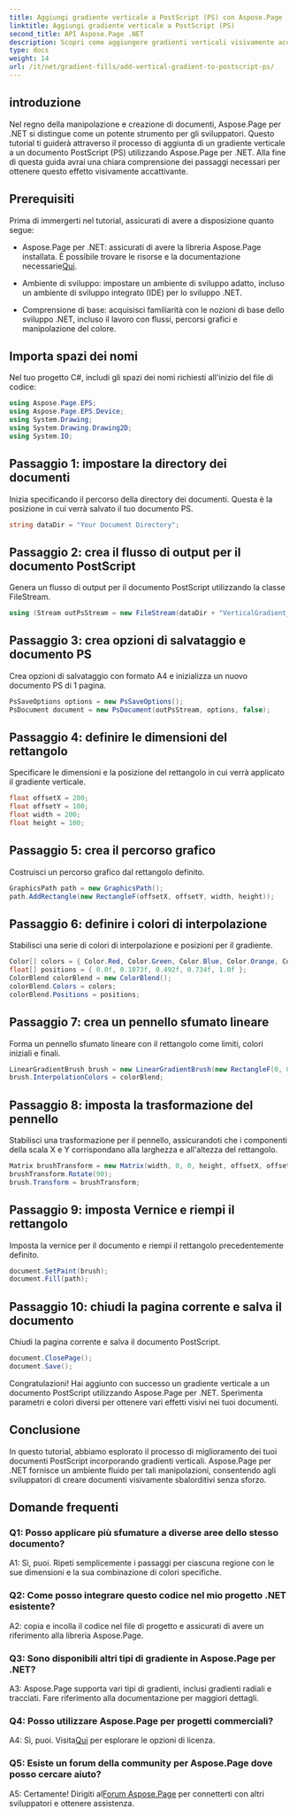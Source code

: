 ```yaml
---
title: Aggiungi gradiente verticale a PostScript (PS) con Aspose.Page
linktitle: Aggiungi gradiente verticale a PostScript (PS)
second_title: API Aspose.Page .NET
description: Scopri come aggiungere gradienti verticali visivamente accattivanti ai documenti PostScript (PS) in .NET utilizzando Aspose.Page. Migliora la creazione dei tuoi documenti con questa guida passo passo.
type: docs
weight: 14
url: /it/net/gradient-fills/add-vertical-gradient-to-postscript-ps/
---
```

## introduzione

Nel regno della manipolazione e creazione di documenti, Aspose.Page per .NET si distingue come un potente strumento per gli sviluppatori. Questo tutorial ti guiderà attraverso il processo di aggiunta di un gradiente verticale a un documento PostScript (PS) utilizzando Aspose.Page per .NET. Alla fine di questa guida avrai una chiara comprensione dei passaggi necessari per ottenere questo effetto visivamente accattivante.

## Prerequisiti

Prima di immergerti nel tutorial, assicurati di avere a disposizione quanto segue:

-  Aspose.Page per .NET: assicurati di avere la libreria Aspose.Page installata. È possibile trovare le risorse e la documentazione necessarie[Qui](https://reference.aspose.com/page/net/).

- Ambiente di sviluppo: impostare un ambiente di sviluppo adatto, incluso un ambiente di sviluppo integrato (IDE) per lo sviluppo .NET.

- Comprensione di base: acquisisci familiarità con le nozioni di base dello sviluppo .NET, incluso il lavoro con flussi, percorsi grafici e manipolazione del colore.

## Importa spazi dei nomi

Nel tuo progetto C#, includi gli spazi dei nomi richiesti all'inizio del file di codice:

```csharp
using Aspose.Page.EPS;
using Aspose.Page.EPS.Device;
using System.Drawing;
using System.Drawing.Drawing2D;
using System.IO;
```

## Passaggio 1: impostare la directory dei documenti

Inizia specificando il percorso della directory dei documenti. Questa è la posizione in cui verrà salvato il tuo documento PS.

```csharp
string dataDir = "Your Document Directory";
```

## Passaggio 2: crea il flusso di output per il documento PostScript

Genera un flusso di output per il documento PostScript utilizzando la classe FileStream.

```csharp
using (Stream outPsStream = new FileStream(dataDir + "VerticalGradient_outPS.ps", FileMode.Create))
```

## Passaggio 3: crea opzioni di salvataggio e documento PS

Crea opzioni di salvataggio con formato A4 e inizializza un nuovo documento PS di 1 pagina.

```csharp
PsSaveOptions options = new PsSaveOptions();
PsDocument document = new PsDocument(outPsStream, options, false);
```

## Passaggio 4: definire le dimensioni del rettangolo

Specificare le dimensioni e la posizione del rettangolo in cui verrà applicato il gradiente verticale.

```csharp
float offsetX = 200;
float offsetY = 100;
float width = 200;
float height = 100;
```

## Passaggio 5: crea il percorso grafico

Costruisci un percorso grafico dal rettangolo definito.

```csharp
GraphicsPath path = new GraphicsPath();
path.AddRectangle(new RectangleF(offsetX, offsetY, width, height));
```

## Passaggio 6: definire i colori di interpolazione

Stabilisci una serie di colori di interpolazione e posizioni per il gradiente.

```csharp
Color[] colors = { Color.Red, Color.Green, Color.Blue, Color.Orange, Color.DarkOliveGreen };
float[] positions = { 0.0f, 0.1873f, 0.492f, 0.734f, 1.0f };
ColorBlend colorBlend = new ColorBlend();
colorBlend.Colors = colors;
colorBlend.Positions = positions;
```

## Passaggio 7: crea un pennello sfumato lineare

Forma un pennello sfumato lineare con il rettangolo come limiti, colori iniziali e finali.

```csharp
LinearGradientBrush brush = new LinearGradientBrush(new RectangleF(0, 0, width, height), Color.Beige, Color.DodgerBlue, 0f);
brush.InterpolationColors = colorBlend;
```

## Passaggio 8: imposta la trasformazione del pennello

Stabilisci una trasformazione per il pennello, assicurandoti che i componenti della scala X e Y corrispondano alla larghezza e all'altezza del rettangolo.

```csharp
Matrix brushTransform = new Matrix(width, 0, 0, height, offsetX, offsetY);
brushTransform.Rotate(90);
brush.Transform = brushTransform;
```

## Passaggio 9: imposta Vernice e riempi il rettangolo

Imposta la vernice per il documento e riempi il rettangolo precedentemente definito.

```csharp
document.SetPaint(brush);
document.Fill(path);
```

## Passaggio 10: chiudi la pagina corrente e salva il documento

Chiudi la pagina corrente e salva il documento PostScript.

```csharp
document.ClosePage();
document.Save();
```

Congratulazioni! Hai aggiunto con successo un gradiente verticale a un documento PostScript utilizzando Aspose.Page per .NET. Sperimenta parametri e colori diversi per ottenere vari effetti visivi nei tuoi documenti.

## Conclusione

In questo tutorial, abbiamo esplorato il processo di miglioramento dei tuoi documenti PostScript incorporando gradienti verticali. Aspose.Page per .NET fornisce un ambiente fluido per tali manipolazioni, consentendo agli sviluppatori di creare documenti visivamente sbalorditivi senza sforzo.

## Domande frequenti

### Q1: Posso applicare più sfumature a diverse aree dello stesso documento?

A1: Sì, puoi. Ripeti semplicemente i passaggi per ciascuna regione con le sue dimensioni e la sua combinazione di colori specifiche.

### Q2: Come posso integrare questo codice nel mio progetto .NET esistente?

A2: copia e incolla il codice nel file di progetto e assicurati di avere un riferimento alla libreria Aspose.Page.

### Q3: Sono disponibili altri tipi di gradiente in Aspose.Page per .NET?

A3: Aspose.Page supporta vari tipi di gradienti, inclusi gradienti radiali e tracciati. Fare riferimento alla documentazione per maggiori dettagli.

### Q4: Posso utilizzare Aspose.Page per progetti commerciali?

 A4: Sì, puoi. Visita[Qui](https://purchase.aspose.com/buy) per esplorare le opzioni di licenza.

### Q5: Esiste un forum della community per Aspose.Page dove posso cercare aiuto?

 A5: Certamente! Dirigiti al[Forum Aspose.Page](https://forum.aspose.com/c/page/39) per connetterti con altri sviluppatori e ottenere assistenza.